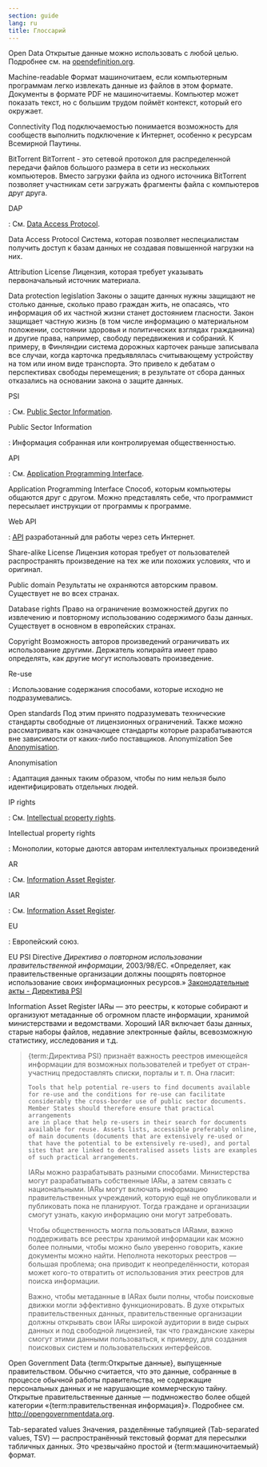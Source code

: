 ```yaml
---
section: guide
lang: ru
title: Глоссарий
---
```


Open Data Открытые данные можно использовать с любой целью. Подробнее см. на [opendefinition.org](http://www.opendefinition.org/).

Machine-readable Формат машиночитаем, если компьютерным программам легко извлекать данные из файлов в этом формате. Документы в формате PDF не машиночитаемы. Компьютер может показать текст, но с большим трудом поймёт контекст, который его окружает.

Connectivity Под подключаемостью понимается возможность для сообществ выполнить подключение к Интернет, особенно к ресурсам Всемирной Паутины.

BitTorrent BitTorrent - это сетевой протокол для распределенной передачи файлов большого размера в сети из нескольких компьютеров. Вместо загрузки файла из одного источника BitTorrent позволяет участникам сети загружать фрагменты файла с компьютеров друг друга.

DAP

:   См. [Data Access Protocol](/glossary/ru/terms/data-access-protocol/).

Data Access Protocol Система, которая позволяет неспециалистам получить доступ к базам данных не создавая повышенной нагрузки на них.

Attribution License Лицензия, которая требует указывать первоначальный источник материала.

Data protection legislation Законы о защите данных нужны защищают не столько данные, сколько право граждан жить, не опасаясь, что информация об их частной жизни станет достоянием гласности. Закон защищает частную жизнь (в том числе информацию о материальном положении, состоянии здоровья и политических взглядах гражданина) и другие права, например, свободу передвижения и собраний. К примеру, в Финляндии система дорожных карточек раньше записывала все случаи, когда карточка предъявлялась считывающему устройству на том или ином виде транспорта. Это привело к дебатам о перспективах свободы перемещения; в результате от сбора данных отказались на основании закона о защите данных.

PSI

:   См. [Public Sector Information](/glossary/ru/terms/public-sector-information/).

Public Sector Information

:   Информация собранная или контролируемая общественностью.

API

:   См. [Application Programming Interface](/glossary/ru/terms/application-programming-interface/).

Application Programming Interface Способ, которым компьютеры общаются друг с другом. Можно представлять себе, что программист пересылает инструкции от программы к программе.

Web API

:   [API](/glossary/ru/terms/api/) разработанный для работы через сеть Интернет.

Share-alike License Лицензия которая требует от пользователей распространять произведение на тех же или похожих условиях, что и оригинал.

Public domain Результаты не охраняются авторским правом. Существует не во всех странах.

Database rights Право на ограничение возможностей других по извлечению и повторному использованию содержимого базы данных. Существует в основном в европейских странах.

Copyright Возможность авторов произведений ограничивать их использование другими. Держатель копирайта имеет право определять, как другие могут использовать произведение.

Re-use

:   Использование содержания способами, которые исходно не подразумевались.

Open standards Под этим принято подразумевать технические стандарты свободные от лицензионных ограничений. Также можно рассматривать как означающее стандарты которые разрабатываются вне зависимости от каких-либо поставщиков. Anonymization See [Anonymisation](/glossary/ru/terms/anonymisation/).

Anonymisation

:   Адаптация данных таким образом, чтобы по ним нельзя было идентифицировать отдельных людей.

IP rights

:   См. [Intellectual property rights](/glossary/ru/terms/intellectual-property-rights/).

Intellectual property rights

:   Монополии, которые даются авторам интеллектуальных произведений

AR

:   См. [Information Asset Register](/glossary/ru/terms/information-asset-register/).

IAR

:   См. [Information Asset Register](/glossary/ru/terms/information-asset-register/).

EU

:   Европейский союз.

EU PSI Directive *Директива о повторном использовании правительственной информации*, 2003/98/EC. «Определяет, как правительственные организации должны поощрять повторное использование своих информационных ресурсов.» [Законодательные акты - Директива PSI](http://ec.europa.eu/information_society/policy/psi/actions_eu/policy_actions/index_en.htm)

Information Asset Register IARы — это реестры, к которые собирают и организуют метаданные об огромном пласте информации, хранимой министерствами и ведомствами. Хороший IAR включает базы данных, старые наборы файлов, недавние электронные файлы, всевозможную статистику, исследования и т.д.

> {term:Директива PSI} признаёт важность реестров имеющейся информации для возможных пользователей и требует от стран-участниц предоставлять списки, порталы и т. п. Она гласит:
>
>     Tools that help potential re-users to find documents available 
>     for re-use and the conditions for re-use can facilitate 
>     considerably the cross-border use of public sector documents. 
>     Member States should therefore ensure that practical arrangements 
>     are in place that help re-users in their search for documents 
>     available for reuse. Assets lists, accessible preferably online, 
>     of main documents (documents that are extensively re-used or 
>     that have the potential to be extensively re-used), and portal 
>     sites that are linked to decentralised assets lists are examples 
>     of such practical arrangements.
>
> IARы можно разрабатывать разными способами. Министерства могут разрабатывать собственные IARы, а затем связать с национальными. IARы могут включать информацию правительственных учреждений, которую ещё не опубликовали и публиковать пока не планируют. Тогда граждане и организации смогут узнать, какую информацию они могут затребовать.
>
> Чтобы общественность могла пользоваться IARами, важно поддерживать все реестры хранимой информации как можно более полными, чтобы можно было уверенно говорить, какие документы можно найти. Неполнота некоторых реестров — большая проблема; она приводит к неопределённости, которая может кого-то отвратить от использования этих реестров для поиска информации.
>
> Важно, чтобы метаданные в IARах были полны, чтобы поисковые движки могли эффективно функционировать. В духе открытых правительственных данных, правительственные организации должны открывать свои IARы широкой аудитории в виде сырых данных и под свободной лицензией, так что гражданские хакеры смогут этими данными пользоваться, к примеру, для создания поисковых систем и пользовательских интерфейсов.

Open Government Data {term:Открытые данные}, выпущенные правительством. Обычно считается, что это данные, собранные в процессе обычной работы правительства, не содержащие персональных данных и не нарушающие коммерческую тайну. Открытые правительственные данные — подмножество более общей категории «{term:правительственная информация}». Подробнее см. <http://opengovernmentdata.org>.

Tab-separated values Значения, разделённые табуляцией (Tab-separated values, TSV) — распространённый текстовый формат для пересылки табличных данных. Это чрезвычайно простой и {term:машиночитаемый} формат.